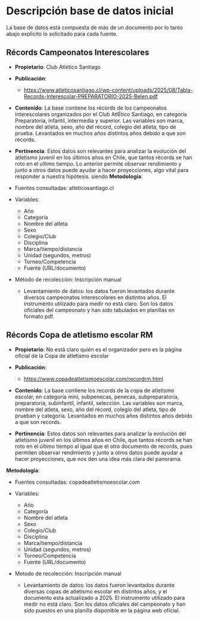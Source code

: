 # Descripción base de datos inicial
La base de datos está compuesta de más de un documento por lo tanto abajo explicito lo solicitado para cada fuente.

## Récords Campeonatos Interescolares 
- **Propietario**: Club Atlético Santiago
- **Publicación**:
  - https://www.atleticosantiago.cl/wp-content/uploads/2025/08/Tabla-Records-Interescolar-PREPARATORIO-2025-Belen.pdf
  
- **Contenido**:
La base contiene los récords de los campeonatos interescolares organizados por el Club AtlÉtico Santiago, en categoría Preparatoria, infantil, intermedia y superior. Las variables son marca, nombre del atleta, sexo, año del récord, colegio del atleta, tipo de prueba. Levantados en muchos años distintos años debido a que son récords.
- **Pertinencia**:
Estos datos son relevantes para analizar la evolución del atletismo juvenil en los últimos años en Chile, que tantos récords se han roto en el ultimo tiempo. Lo anterior permite observar rendimiento y junto a otros datos puede ayudar a hacer proyecciones, algo vital para responder a nuestra hipótesis.
siendo 
**Metodología**:
- Fuentes consultadas: atleticosantiago.cl
- Variables:
  -  Año  
  - Categoría 
  - Nombre del atleta  
  - Sexo  
  - Colegio/Club  
  - Disciplina  
  - Marca/tiempo/distancia  
  - Unidad (segundos, metros)  
  - Torneo/Competencia  
  - Fuente (URL/documento)
- Método de recolección: Inscripción manual
  - Levantamiento de datos: los datos fueron levantados durante diversos campeonatos interescolares en distintos años. El instrumento utilizado para medir no está claro. Son los datos oficiales del campeonato y han sido tabulados en planillas en formato pdf.

## Récords Copa de atletismo escolar RM 
- **Propietario**: No está claro quién es el organizador pero es la página oficial de la Copa de atletismo escolar
- **Publicación**:
  - https://www.copadeatletismoescolar.com/recordrm.html
  
- **Contenido**:
La base contiene los records de la copa de atletismo escolar, en categoría mini, subpenecas, penecas, subpreparatoria, preparatoria, subinfantil, infantil, selección. Las variables son marca, nombre del atleta, sexo, año del récord, colegio del atleta, tipo de prueban y categoria. Levantados en muchos años distintos años debido a que son records.
- **Pertinencia**:
Estos datos son relevantes para analizar la evolución del atletismo juvenil en los últimos años en Chile, que tantos récords se han roto en el último tiempo al igual que el otro documento de records, pues permiten observar rendimiento y junto a otros datos puede ayudar a hacer proyecciones, que nos den una idea más clara del panorama.

**Metodología**:
- Fuentes consultadas: copadeatletismoescolar.com
- Variables:
  -  Año  
  - Categoría 
  - Nombre del atleta  
  - Sexo  
  - Colegio/Club  
  - Disciplina  
  - Marca/tiempo/distancia  
  - Unidad (segundos, metros)  
  - Torneo/Competencia  
  - Fuente (URL/documento)

- Metodo de recolección: Inscripción manual
  - Levantamiento de datos: los datos fueron levantados durante diversas copas de atletismo escolar en distintos años, y el documento esta actualizado a 2025. El instrumento utilizado para medir no está claro. Son los datos oficiales del campeonato y han sido puestos en una planilla disponible en la página web oficial.

